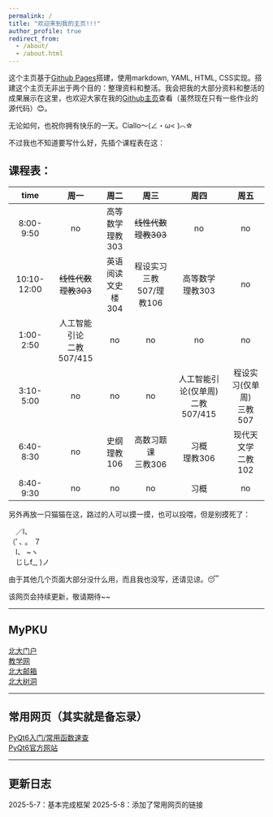 ```yaml
---
permalink: /
title: "欢迎来到我的主页!!!"
author_profile: true
redirect_from: 
  - /about/
  - /about.html
---
```


这个主页基于[Github Pages](https://pages.github.com/)搭建，使用markdown, YAML, HTML, CSS实现。搭建这个主页无非出于两个目的：整理资料和整活。我会把我的大部分资料和整活的成果展示在这里，也欢迎大家在我的[Github主页](https://github.com/lh314-pku)查看（虽然现在只有一些作业的源代码）😊。

无论如何，也祝你拥有快乐的一天。Ciallo～(∠・ω< )⌒☆

不过我也不知道要写什么好，先插个课程表在这：

## 课程表：

|time       |周一|周二|周三|周四|周五|
|:----:     |:----:|:----:|:----:|:----:|:----:|
|8:00-9:50  |no|高等数学<br>理教303|~~线性代数~~<br>~~理教303~~|no|no|
|10:10-12:00|~~线性代数~~<br>~~理教303~~|英语阅读<br>文史楼304|程设实习<br>三教507/理教106|高等数学<br>理教303|no|
|1:00-2:50  |人工智能引论<br>二教507/415|no|no|no|no|
|3:10-5:00  |no|no|no|人工智能引论(仅单周)<br>二教507/415|程设实习(仅单周)<br>三教507|
|6:40-8:30  |no|史纲<br>理教106|高数习题课<br>三教306|习概<br>理教306|现代天文学<br>二教102|
|8:40-9:30  |no|no|no|习概|no|

另外再放一只猫猫在这，路过的人可以摸一摸，也可以投喂，但是别摸死了：

　／l、<br>
（ﾟ､ 。 ７<br>
　l、 ~ヽ<br>
　じしf_, )ノ

由于其他几个页面大部分没什么用，而且我也没写，还请见谅。😴

该网页会持续更新，敬请期待~~

---
## MyPKU
[北大门户](https://portal.pku.edu.cn/)<br>
[教学网](https://course.pku.edu.cn/)<br>
[北大邮箱](https://mail.stu.pku.edu.cn/)<br>
[北大树洞](https://treehole.pku.edu.cn/web/)<br>

---
## 常用网页（其实就是备忘录）
[PyQt6入门/常用函数速查](https://blog.csdn.net/weixin_43431593/article/details/125577712)<br>
[PyQt6官方网站](https://doc.qt.io/qtforpython-6/)

---
## 更新日志
2025-5-7：基本完成框架
2025-5-8：添加了常用网页的链接
